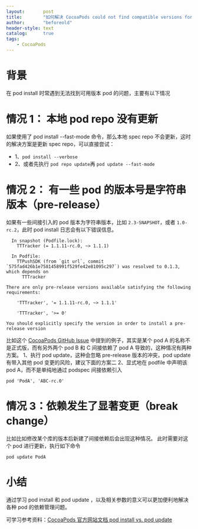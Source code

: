 ```yaml
---
layout:       post
title:        "如何解决 CocoaPods could not find compatible versions for pod RxSwift？"
author:       "beforeold"
header-style: text
catalog:      true
tags:
    - CocoaPods
---
```


# 背景
在 pod install 时常遇到无法找到可用版本 pod 的问题，主要有以下情况
# 情况 1： 本地 pod repo 没有更新
如果使用了 pod install --fast-mode 命令，那么本地 spec repo 不会更新，这时的解决方案是更新 spec repo，可以直接尝试：
- 1、```pod install --verbose```
- 2、或者先执行 ```pod repo update```再 ```pod update --fast-mode```

# 情况 2： 有一些 pod 的版本号是字符串版本（pre-release）
如果有一些间接引入的 pod 版本为字符串版本，比如 ```2.3-SNAPSHOT```，或者 ```1.0-rc.2```，此时 pod install 日志会有以下错误信息。
```Plain Text
  In snapshot (Podfile.lock):
    TTTracker (= 1.1.11-rc.0, ~> 1.1.1)

  In Podfile:
    TTPushSDK (from `git url`, commit `575fad426b1e7581458991f529fe42e81095c297`) was resolved to 0.1.3, which depends on
      TTTracker

There are only pre-release versions available satisfying the following requirements:

	'TTTracker', '= 1.1.11-rc.0, ~> 1.1.1'

	'TTTracker', '>= 0'

You should explicitly specify the version in order to install a pre-release version
```

比如这个 [CocoaPods GitHub Issue](https://github.com/CocoaPods/CocoaPods/issues/8216) 中提到的例子，其实是某个 pod A 的名称不是正式版，而有另外两个 pod B 和 C 间接依赖了 pod A 导致的，这种情况有两种方案。
1、执行 pod update，这种会忽略 pre-release 版本的冲突，pod update 有带入其他 pod 变更的风险，建议下面的方案二
2、显式地在 podfile 中声明该 pod A，而不是单纯地通过 podspec 间接依赖引入
```
pod 'PodA', 'ABC-rc.0'
```

# 情况 3：依赖发生了显著变更（break change）
比如比如修改某个库的版本后新建了间接依赖后会出现这种情况。
此时需要对这个 pod 进行更新，执行如下命令
```
pod update PodA
```

# 小结
通过学习 pod install 和 pod update ，以及相关参数的意义可以更加便利地解决各种 pod 的依赖管理问题。

可学习参考资料：[CocoaPods 官方网站文档 pod install vs. pod update](https://guides.cocoapods.org/using/pod-install-vs-update.html)